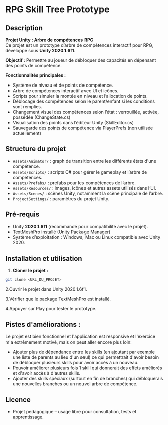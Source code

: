 # RPG Skill Tree Prototype

## Description

**Projet Unity : Arbre de compétences RPG**  
Ce projet est un prototype d’arbre de compétences interactif pour RPG, développé sous **Unity 2020.1.6f1**.

**Objectif :** Permettre au joueur de débloquer des capacités en dépensant des points de compétence.  

**Fonctionnalités principales :**  
- Système de niveau et de points de compétence.
- Arbre de compétences interactif avec UI et icônes.
- Scripts pour simuler la montée en niveau et l’allocation de points. 
- Déblocage des compétences selon le parent/enfant si les conditions sont remplies.
- Changement visuel des compétences selon l’état : verrouillée, activée, possédée (ChangeState.cs)
- Visualisation des points dans l’éditeur Unity (SkillEditor.cs)
- Sauvegarde des points de compétence via PlayerPrefs (non utilisée actuellement)

## Structure du projet

- `Assets/Animator/` : graph de transition entre les différents états d'une compétence. 
- `Assets/Scripts/` : scripts C# pour gérer le gameplay et l’arbre de compétences.  
- `Assets/Prefabs/` : prefabs pour les compétences de l’arbre.  
- `Assets/Resources/` : images, icônes et autres assets utilisés dans l’UI.  
- `Assets/Scenes/` : scènes Unity, notamment la scène principale de l’arbre.  
- `ProjectSettings/` : paramètres du projet Unity.  

## Pré-requis

- Unity **2020.1.6f1** (recommandé pour compatibilité avec le projet).  
- TextMeshPro installé (Unity Package Manager)
- Système d’exploitation : Windows, Mac ou Linux compatible avec Unity 2020.  

## Installation et utilisation

1. **Cloner le projet :**  

```bash
git clone <URL_DU_PROJET>
```

2.Ouvrir le projet dans Unity 2020.1.6f1.

3.Vérifier que le package TextMeshPro est installé.

4.Appuyer sur Play pour tester le prototype.

## Pistes d'améliorations :

Le projet est bien fonctionnel et l'application est responsive et l'exercice m'a extrêmement motivé, mais on peut aller encore plus loin: 
- Ajouter plus de dépendance entre les skills (en ajoutant par exemple une liste de parents au lieu d'un seul) ce qui permettrait d'avoir besoin de débloquer plusieurs skills pour avoir accès à un nouveau.
- Pouvoir améliorer plusieurs fois 1 skill qui donnerait des effets améliorés et d'avoir accès à d'autres skills. 
- Ajouter des skills spéciaux (surtout en fin de branches) qui débloquerais une nouvelles branches ou un nouvel arbre de compétence.

## Licence
- Projet pedagogique – usage libre pour consultation, tests et apprentissage.
